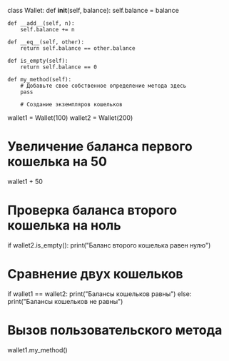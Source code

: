 class Wallet:
    def __init__(self, balance):
        self.balance = balance
        
    def __add__(self, n):
        self.balance += n
        
    def __eq__(self, other):
        return self.balance == other.balance
    
    def is_empty(self):
        return self.balance == 0

    def my_method(self):
        # Добавьте свое собственное определение метода здесь
        pass

        # Создание экземпляров кошельков
wallet1 = Wallet(100)
wallet2 = Wallet(200)

# Увеличение баланса первого кошелька на 50
wallet1 + 50

# Проверка баланса второго кошелька на ноль
if wallet2.is_empty():
    print("Баланс второго кошелька равен нулю")

# Сравнение двух кошельков
if wallet1 == wallet2:
    print("Балансы кошельков равны")
else:
    print("Балансы кошельков не равны")

# Вызов пользовательского метода
wallet1.my_method()
